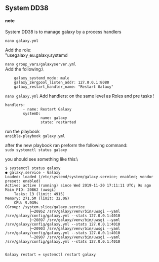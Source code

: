 ## System DD38

#### note
 System DD38 is to manage galaxy by a process handlers
 
 ``nano galaxy.yml``
 
 Add the role:\
 "usegalaxy_eu.galaxy.systemd
 
 ``nano group_vars/galaxyserver.yml``\
 Add the following:\
 
		galaxy_systemd_mode: mule
		galaxy_zergpool_listen_addr: 127.0.0.1:8080
		galaxy_restart_handler_name: "Restart Galaxy"
 
``nano galaxy.yml``
Add handlers: on the same level as Roles and pre tasks !


	handlers:
    		- name: Restart Galaxy
	  		systemD:
	    			name: galaxy
					state: restarted
		
		
run the playbook\
``ansible-playbook galaxy.yml``

after the new playbook ran preform the following command:\
``sudo systemctl status galaxy``

you should see something like this:\

	$ systemctl status galaxy
	● galaxy.service - Galaxy
   	Loaded: loaded (/etc/systemd/system/galaxy.service; enabled; vendor preset: enabled)
   	Active: active (running) since Wed 2019-11-20 17:11:11 UTC; 9s ago
 	Main PID: 20862 (uwsgi)
    	Tasks: 13 (limit: 4915)
   	Memory: 271.5M (limit: 32.0G)
      	CPU: 9.939s
   	CGroup: /system.slice/galaxy.service
        	   ├─20862 /srv/galaxy/venv/bin/uwsgi --yaml /srv/galaxy/config/galaxy.yml --stats 127.0.0.1:4010
        	   ├─20897 /srv/galaxy/venv/bin/uwsgi --yaml /srv/galaxy/config/galaxy.yml --stats 127.0.0.1:4010
        	   ├─20903 /srv/galaxy/venv/bin/uwsgi --yaml /srv/galaxy/config/galaxy.yml --stats 127.0.0.1:4010
        	   └─20907 /srv/galaxy/venv/bin/uwsgi --yaml /srv/galaxy/config/galaxy.yml --stats 127.0.0.1:4010
		   
		   
	Galaxy restart = systemctl restart galaxy

